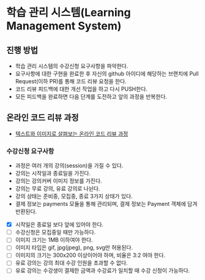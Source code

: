 # 학습 관리 시스템(Learning Management System)

## 진행 방법

* 학습 관리 시스템의 수강신청 요구사항을 파악한다.
* 요구사항에 대한 구현을 완료한 후 자신의 github 아이디에 해당하는 브랜치에 Pull Request(이하 PR)를 통해 코드 리뷰 요청을 한다.
* 코드 리뷰 피드백에 대한 개선 작업을 하고 다시 PUSH한다.
* 모든 피드백을 완료하면 다음 단계를 도전하고 앞의 과정을 반복한다.

## 온라인 코드 리뷰 과정

* [텍스트와 이미지로 살펴보는 온라인 코드 리뷰 과정](https://github.com/next-step/nextstep-docs/tree/master/codereview)

### 수강신청 요구사항

+ 과정은 여러 개의 강의(session)을 가질 수 있다.
+ 강의는 시작일과 종료일을 가진다.
+ 강의는 강의커버 이미지 정보를 가진다.
+ 강의는 무료 강의, 유료 강의로 나뉜다.
+ 강의 상태는 준비중, 모집중, 종료 3가지 상태가 있다.
+ 결제 정보는 payments 모듈을 통해 관리되며, 결제 정보는 Payment 객체에 담겨 반환된다.

+ [x] 시작일은 종료일 보다 앞에 있어야 한다.
+ [ ] 수강신청은 모집중일 때만 가능하다.
+ [ ] 이미지 크기는 1MB 이하여야 한다.
+ [ ] 이미지 타입은 gif, jpg(jpeg), png, svg만 허용된다.
+ [ ] 이미지의 크기는 300x200 이상이어야 하며, 비율은 3:2 여야 한다.
+ [ ] 유료 강의는 강의 최대 수강 인원을 초과할 수 없다.
+ [ ] 유료 강의는 수강생이 결제한 금액과 수강료가 일치할 때 수강 신청이 가능하다.
